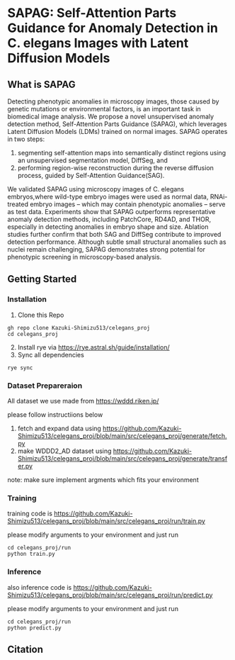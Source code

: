 
# SAPAG: Self-Attention Parts Guidance for Anomaly Detection in C. elegans Images with Latent Diffusion Models

## What is SAPAG

Detecting phenotypic anomalies in microscopy images, those caused by genetic mutations or environmental factors, is an important task in biomedical image analysis. We propose a novel unsupervised anomaly detection method, Self-Attention Parts Guidance (SAPAG), which leverages Latent Diffusion Models (LDMs) trained on normal images. SAPAG operates in two steps: 
 1.  segmenting self-attention maps into semantically distinct regions using an unsupervised segmentation model, DiffSeg, and
 2. performing region-wise reconstruction during the reverse diffusion process, guided by Self-Attention Guidance(SAG).

We validated SAPAG using microscopy images of C. elegans embryos,where wild-type embryo images were used as normal data, RNAi-treated embryo images – which may contain phenotypic anomalies – serve as test data. Experiments show that SAPAG outperforms representative anomaly detection methods,
including PatchCore, RD4AD, and THOR, especially in detecting anomalies in embryo shape and size. Ablation studies further confirm that both SAG and DiffSeg contribute to improved detection performance. Although subtle small structural anomalies such as nuclei remain challenging, SAPAG demonstrates strong potential for phenotypic screening in microscopy-based   analysis.

## Getting Started

### Installation

1. Clone this Repo

```
gh repo clone Kazuki-Shimizu513/celegans_proj
cd celegans_proj
```

2. Install rye via https://rye.astral.sh/guide/installation/
3. Sync all dependencies 

```
rye sync
```

### Dataset Prepareraion
All dataset we use made from https://wddd.riken.jp/


please follow instructiions below 
1. fetch and expand data using https://github.com/Kazuki-Shimizu513/celegans_proj/blob/main/src/celegans_proj/generate/fetch.py
2. make WDDD2_AD dataset using https://github.com/Kazuki-Shimizu513/celegans_proj/blob/main/src/celegans_proj/generate/transfer.py


note: make sure implement argments which fits your environment

### Training 
training code is https://github.com/Kazuki-Shimizu513/celegans_proj/blob/main/src/celegans_proj/run/train.py


please modify arguments to your environment and just run 
```
cd celegans_proj/run
python train.py
```

### Inference

also inference code is https://github.com/Kazuki-Shimizu513/celegans_proj/blob/main/src/celegans_proj/run/predict.py


please modify arguments to your environment and just run 
```
cd celegans_proj/run
python predict.py
```


## Citation

